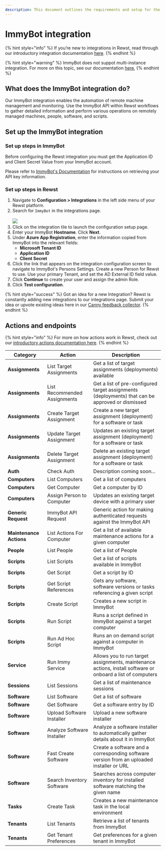 ```yaml
---
description: This document outlines the requirements and setup for the ImmyBot integration.
---
```


# ImmyBot integration

{% hint style="info" %}
&#x20;If you’re new to integrations in Rewst, read through our introductory integration documentation [here](https://docs.rewst.help/documentation/integrations).
{% endhint %}

{% hint style="warning" %}
ImmyBot does not suppot multi-instance integration. For more on this topic, see our documentation [here](../../multi-instance-integration/),&#x20;
{% endhint %}

## What does the ImmyBot integration do?

Our ImmyBot integration enables the automation of remote machine management and monitoring. Use the ImmyBot API within Rewst workflows to gather detailed information and perform various operations on remotely managed machines, people, software, and scripts.

## Set up the ImmyBot integration

### Set up steps in ImmyBot

Before configuring the Rewst integration you must get the Application ID and Client Secret Value from your ImmyBot account.

Please refer to [ImmyBot's Documentation](https://docs.immy.bot/azure-graph-permissions-setup.html) for instructions on retrieving your API key information.

### Set up steps in Rewst

1. Navigate to **Configuration > Integrations** in the left side menu of your Rewst platform.
2. Search for `ImmyBot` in the integrations page.\
   \
   ![](<../../../../../.gitbook/assets/Screenshot 2025-05-05 at 3.42.15 PM.png>)
3. Click on the integration tile to launch the configuration setup page.
4. Enter your ImmyBot **Hostname**. Click **Next**.
5. Under **Azure App Registration**, enter the information copied from ImmyBot into the relevant fields:
   * **Microsoft Tenant ID**
   * **Application ID**
   * **Client Secret**
6. Click the link that appears on the integration configuration screen to navigate to ImmyBot's Persons Settings. Create a new Person for Rewst to use. Use your primary Tenant, and set the AD External ID field value.
7. Click **Continue** to create your user and assign the admin Role.
8. Click **Test configuration**.

{% hint style="success" %}
Got an idea for a new Integration? Rewst is constantly adding new integrations to our integrations page. Submit your idea or upvote existing ideas here in our [Canny feedback collector](https://rewst.canny.io/integrations).
{% endhint %}

## Actions and endpoints

{% hint style="info" %}
For more on how actions work in Rewst, check out our [introductory actions documentation here](https://docs.rewst.help/documentation/workflows/actions-in-rewst).&#x20;
{% endhint %}

| Category                | Action                       | Description                                                                                                |
| ----------------------- | ---------------------------- | ---------------------------------------------------------------------------------------------------------- |
| **Assignments**         | List Target Assignments      | Get a list of target assignments (deployments) available                                                   |
| **Assignments**         | List Recommended Assignments | Get a list of pre-configured target assignments (deployments) that can be approved or dismissed            |
| **Assignments**         | Create Target Assignment     | Create a new target assignment (deployment) for a software or task                                         |
| **Assignments**         | Update Target Assignment     | Updates an existing target assignment (deployment) for a software or task                                  |
| **Assignments**         | Delete Target Assignment     | Delete an existing target assignment (deployment) for a software or task                                   |
| **Auth**                | Check Auth                   | Description coming soon...                                                                                 |
| **Computers**           | List Computers               | Get a list of computers                                                                                    |
| **Computers**           | Get Computer                 | Get a computer by ID                                                                                       |
| **Computers**           | Assign Person to Computer    | Updates an existing target device with a primary user                                                      |
| **Generic Request**     | ImmyBot API Request          | Generic action for making authenticated requests against the ImmyBot API                                   |
| **Maintenance Actions** | List Actions For Computer    | Get a list of available maintenance actions for a given computer                                           |
| **People**              | List People                  | Get a list of People                                                                                       |
| **Scripts**             | List Scripts                 | Get a list of scripts available in ImmyBot                                                                 |
| **Scripts**             | Get Script                   | Get a script by ID                                                                                         |
| **Scripts**             | Get Script References        | Gets any software, software versions or tasks referencing a given script                                   |
| **Scripts**             | Create Script                | Creates a new script in ImmyBot                                                                            |
| **Scripts**             | Run Script                   | Runs a script defined in ImmyBot against a target computer                                                 |
| **Scripts**             | Run Ad Hoc Script            | Runs an on demand script against a computer in ImmyBot                                                     |
| **Service**             | Run Immy Service             | Allows you to run target assignments, maintenance actions, install software or onboard a list of computers |
| **Sessions**            | List Sessions                | Get a list of maintenance sessions                                                                         |
| **Software**            | List Software                | Get a list of software                                                                                     |
| **Software**            | Get Software                 | Get a software entry by ID                                                                                 |
| **Software**            | Upload Software Installer    | Upload a new software installer                                                                            |
| **Software**            | Analyze Software Installer   | Analyze a software installer to automatically gather details about it in ImmyBot                           |
| **Software**            | Fast Create Software         | Create a software and a corresponding software version from an uploaded installer or URL                   |
| **Software**            | Search Inventory Software    | Searches across computer inventory for installed software matching the given name                          |
| **Tasks**               | Create Task                  | Creates a new maintenance task in the local environment                                                    |
| **Tenants**             | List Tenants                 | Retrieve a list of tenants from ImmyBot                                                                    |
| **Tenants**             | Get Tenant Preferences       | Get preferences for a given tenant in ImmyBot                                                              |
